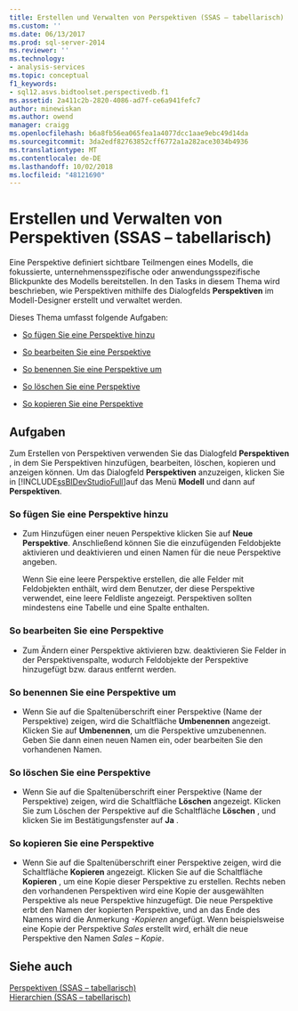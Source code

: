 ```yaml
---
title: Erstellen und Verwalten von Perspektiven (SSAS – tabellarisch) | Microsoft-Dokumentation
ms.custom: ''
ms.date: 06/13/2017
ms.prod: sql-server-2014
ms.reviewer: ''
ms.technology:
- analysis-services
ms.topic: conceptual
f1_keywords:
- sql12.asvs.bidtoolset.perspectivedb.f1
ms.assetid: 2a411c2b-2820-4086-ad7f-ce6a941fefc7
author: minewiskan
ms.author: owend
manager: craigg
ms.openlocfilehash: b6a8fb56ea065fea1a4077dcc1aae9ebc49d14da
ms.sourcegitcommit: 3da2edf82763852cff6772a1a282ace3034b4936
ms.translationtype: MT
ms.contentlocale: de-DE
ms.lasthandoff: 10/02/2018
ms.locfileid: "48121690"
---
```

# <a name="create-and-manage-perspectives-ssas-tabular"></a>Erstellen und Verwalten von Perspektiven (SSAS – tabellarisch)
  Eine Perspektive definiert sichtbare Teilmengen eines Modells, die fokussierte, unternehmensspezifische oder anwendungsspezifische Blickpunkte des Modells bereitstellen. In den Tasks in diesem Thema wird beschrieben, wie Perspektiven mithilfe des Dialogfelds **Perspektiven** im Modell-Designer erstellt und verwaltet werden.  
  
 Dieses Thema umfasst folgende Aufgaben:  
  
-   [So fügen Sie eine Perspektive hinzu](#bkmk_add)  
  
-   [So bearbeiten Sie eine Perspektive](#bkmk_edit)  
  
-   [So benennen Sie eine Perspektive um](#bkmk_rename)  
  
-   [So löschen Sie eine Perspektive](#bkmk_delete)  
  
-   [So kopieren Sie eine Perspektive](#bkmk_copy)  
  
## <a name="tasks"></a>Aufgaben  
 Zum Erstellen von Perspektiven verwenden Sie das Dialogfeld **Perspektiven** , in dem Sie Perspektiven hinzufügen, bearbeiten, löschen, kopieren und anzeigen können. Um das Dialogfeld **Perspektiven** anzuzeigen, klicken Sie in [!INCLUDE[ssBIDevStudioFull](../../includes/ssbidevstudiofull-md.md)]auf das Menü **Modell** und dann auf **Perspektiven**.  
  
###  <a name="bkmk_add"></a> So fügen Sie eine Perspektive hinzu  
  
-   Zum Hinzufügen einer neuen Perspektive klicken Sie auf **Neue Perspektive**. Anschließend können Sie die einzufügenden Feldobjekte aktivieren und deaktivieren und einen Namen für die neue Perspektive angeben.  
  
     Wenn Sie eine leere Perspektive erstellen, die alle Felder mit Feldobjekten enthält, wird dem Benutzer, der diese Perspektive verwendet, eine leere Feldliste angezeigt. Perspektiven sollten mindestens eine Tabelle und eine Spalte enthalten.  
  
###  <a name="bkmk_edit"></a> So bearbeiten Sie eine Perspektive  
  
-   Zum Ändern einer Perspektive aktivieren bzw. deaktivieren Sie Felder in der Perspektivenspalte, wodurch Feldobjekte der Perspektive hinzugefügt bzw. daraus entfernt werden.  
  
###  <a name="bkmk_rename"></a> So benennen Sie eine Perspektive um  
  
-   Wenn Sie auf die Spaltenüberschrift einer Perspektive (Name der Perspektive) zeigen, wird die Schaltfläche **Umbenennen** angezeigt. Klicken Sie auf **Umbenennen**, um die Perspektive umzubenennen. Geben Sie dann einen neuen Namen ein, oder bearbeiten Sie den vorhandenen Namen.  
  
###  <a name="bkmk_delete"></a> So löschen Sie eine Perspektive  
  
-   Wenn Sie auf die Spaltenüberschrift einer Perspektive (Name der Perspektive) zeigen, wird die Schaltfläche **Löschen** angezeigt. Klicken Sie zum Löschen der Perspektive auf die Schaltfläche **Löschen** , und klicken Sie im Bestätigungsfenster auf **Ja** .  
  
###  <a name="bkmk_copy"></a> So kopieren Sie eine Perspektive  
  
-   Wenn Sie auf die Spaltenüberschrift einer Perspektive zeigen, wird die Schaltfläche **Kopieren** angezeigt. Klicken Sie auf die Schaltfläche **Kopieren** , um eine Kopie dieser Perspektive zu erstellen. Rechts neben den vorhandenen Perspektiven wird eine Kopie der ausgewählten Perspektive als neue Perspektive hinzugefügt. Die neue Perspektive erbt den Namen der kopierten Perspektive, und an das Ende des Namens wird die Anmerkung *-Kopieren* angefügt. Wenn beispielsweise eine Kopie der Perspektive *Sales* erstellt wird, erhält die neue Perspektive den Namen *Sales – Kopie*.  
  
## <a name="see-also"></a>Siehe auch  
 [Perspektiven &#40;SSAS – tabellarisch&#41;](perspectives-ssas-tabular.md)   
 [Hierarchien &#40;SSAS – tabellarisch&#41;](hierarchies-ssas-tabular.md)  
  
  
